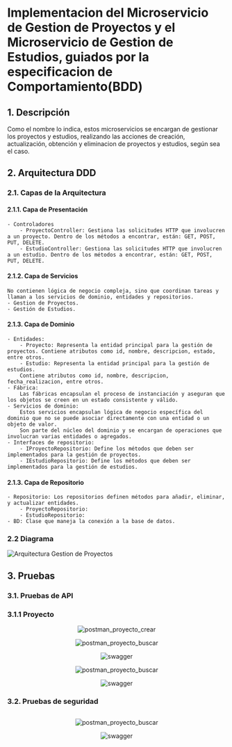 # Implementacion del Microservicio de Gestion de Proyectos y el Microservicio de Gestion de Estudios, guiados por la especificacion de Comportamiento(BDD)

## 1. Descripción
Como el nombre lo indica, estos microservicios se encargan de gestionar los proyectos y estudios, realizando las acciones de creación, actualización, obtención y eliminacion de proyectos y estudios, según sea el caso.

## 2. Arquitectura DDD

### 2.1. Capas de la Arquitectura
#### 2.1.1. Capa de Presentación
    - Controladores
        - ProyectoController: Gestiona las solicitudes HTTP que involucren a un proyecto. Dentro de los métodos a encontrar, están: GET, POST, PUT, DELETE.
        - EstudioController: Gestiona las solicitudes HTTP que involucren a un estudio. Dentro de los métodos a encontrar, están: GET, POST, PUT, DELETE.

#### 2.1.2. Capa de Servicios
    No contienen lógica de negocio compleja, sino que coordinan tareas y llaman a los servicios de dominio, entidades y repositorios.
    - Gestion de Proyectos.
    - Gestión de Estudios.

#### 2.1.3. Capa de Dominio
    - Entidades:
        - Proyecto: Representa la entidad principal para la gestión de proyectos. Contiene atributos como id, nombre, descripcion, estado, entre otros.
        - Estudio: Representa la entidad principal para la gestión de estudios.
        Contiene atributos como id, nombre, descripcion, fecha_realizacion, entre otros.
    - Fábrica:
        Las fábricas encapsulan el proceso de instanciación y aseguran que los objetos se creen en un estado consistente y válido.
    - Servicios de dominio:
        Estos servicios encapsulan lógica de negocio específica del dominio que no se puede asociar directamente con una entidad o un objeto de valor.
        Son parte del núcleo del dominio y se encargan de operaciones que involucran varias entidades o agregados.
    - Interfaces de repositorio:
        - IProyectoRepositorio: Define los métodos que deben ser implementados para la gestión de proyectos.
        - IEstudioRepositorio: Define los métodos que deben ser implementados para la gestión de estudios.

#### 2.1.3. Capa de Repositorio

    - Repositorio: Los repositorios definen métodos para añadir, eliminar, y actualizar entidades.
        - ProyectoRepositorio:
        - EstudioRepositorio:
    - BD: Clase que maneja la conexión a la base de datos.

### 2.2 Diagrama

<img src="../archivos_readme/gestion_de_proyectos.jpg" alt="Arquitectura Gestion de Proyectos"/>

## 3. Pruebas

### 3.1. Pruebas de API
### 3.1.1 Proyecto

<p align="center">
    <img src="../archivos_readme/ppc.jpeg" alt="postman_proyecto_crear" style="text-align: center;"/>
</p>

<p align="center">
    <img src="../archivos_readme/ppb.jpeg" alt="postman_proyecto_buscar"/>
</p>

<p align="center">
    <img src="../archivos_readme/swagger.jpeg" alt="swagger"/>
</p>

<p align="center">
    <img src="../archivos_readme/s1.jpeg" alt="postman_proyecto_buscar"/>
</p>

<p align="center">
    <img src="../archivos_readme/s2.jpeg" alt="swagger"/>
</p>

### 3.2. Pruebas de seguridad

<p align="center">
    <img src="../archivos_readme/o1.jpeg" alt=""/>
</p>

<p align="center">
    <img src="../archivos_readme/o2.jpeg" alt="postman_proyecto_buscar"/>
</p>

<p align="center">
    <img src="../archivos_readme/o3.jpeg" alt="swagger"/>
</p>